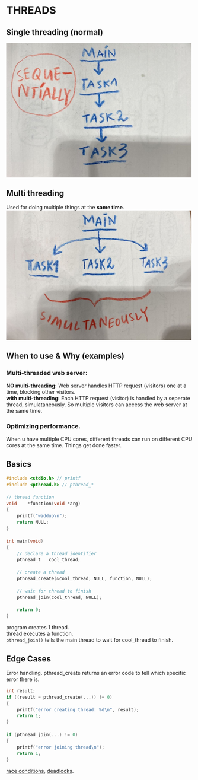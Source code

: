 # THREADS
## Single threading (normal)
<img src="single_threading.jpeg" style="width:500px; display:block;"/>

## Multi threading 
Used for doing multiple things at the **same time**.
<img src="multi_threading.jpeg" style="width:500px; display:block;"/>

## When to use & Why (examples)
### Multi-threaded web server:  
**NO multi-threading:**
Web server handles HTTP request (visitors) one at a time, blocking other visitors.  
**with multi-threading:**
Each HTTP request (visitor) is handled by a seperate thread, simulataneously. So multiple visitors can access the web server at the same time. 

### Optimizing performance.
When u have multiple CPU cores, different threads can run on different CPU cores at the same time. Things get done faster.

## Basics
```c
#include <stdio.h> // printf
#include <pthread.h> // pthread_*

// thread function
void	*function(void *arg)
{
	printf("waddup\n");
	return NULL;
}

int	main(void)
{
	// declare a thread identifier
	pthread_t	cool_thread;

	// create a thread
	pthread_create(&cool_thread, NULL, function, NULL);

	// wait for thread to finish
	pthread_join(cool_thread, NULL);

	return 0;
}
```
program creates 1 thread.  
thread executes a function.  
`pthread_join()` tells the main thread to wait for cool_thread to finish.
## Edge Cases
Error handling. 
pthread_create returns an error code to tell which specific error there is.
```c
int result;
if ((result = pthread_create(...)) != 0)
{
    printf("error creating thread: %d\n", result);
    return 1;
}

if (pthread_join(...) != 0)
{
    printf("error joining thread\n");
    return 1;
}
```
[race conditions](../race_conditions), [deadlocks](../deadlocks).
